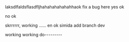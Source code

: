 laksdlfaldsflasdfljhahahahahahahhaok
fix a bug here
yes ok

no ok

skrrrrrr, working ......
en  ok simida
add branch dev



working working do---------
